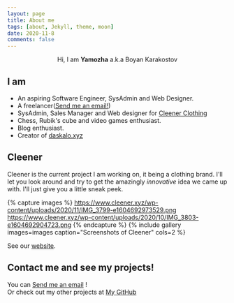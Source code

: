 ```yaml
---
layout: page
title: About me
tags: [about, Jekyll, theme, moon]
date: 2020-11-8
comments: false
---
```


<center>Hi, I am <b>Yamozha</b> a.k.a Boyan Karakostov</center>

## I am
* An aspiring Software Engineer, SysAdmin and Web Designer.
* A freelancer([Send me an email!](mailto:boyan+freelance@bobokara.com))
* SysAdmin, Sales Manager and Web designer for [Cleener Clothing](https://cleener.xyz)
* Chess, Rubik's cube and video games enthusiast.
* Blog enthusiast.
* Creator of [daskalo.xyz](https://github.com/yamozha/daskalo-xyz)

## Cleener

Cleener is the current project I am working on, it being a clothing brand. I'll let you look around and try to get the amazingly *innovative* idea we came up with.
I'll just give you a little sneak peek.


{% capture images %}
    https://www.cleener.xyz/wp-content/uploads/2020/11/IMG_3799-e1604692973529.png
    https://www.cleener.xyz/wp-content/uploads/2020/10/IMG_3803-e1604692904723.png
{% endcapture %}
{% include gallery images=images caption="Screenshots of Cleener" cols=2 %}

See our [website](https://cleener.xyz).

## Contact me and see my projects!

You can [Send me an email](mailto:boyan+freelance@bobokara.com) !  
Or check out my other projects at [My GitHub](https://github.com/yamozha)
